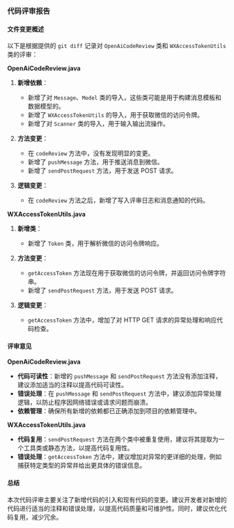 ### 代码评审报告

#### 文件变更概述

以下是根据提供的 `git diff` 记录对 `OpenAiCodeReview` 类和 `WXAccessTokenUtils` 类的评审：

**OpenAiCodeReview.java**

1. **新增依赖**：
   - 新增了对 `Message`、`Model` 类的导入，这些类可能是用于构建消息模板和数据模型的。
   - 新增了 `WXAccessTokenUtils` 的导入，用于获取微信的访问令牌。
   - 新增了对 `Scanner` 类的导入，用于输入输出流操作。

2. **方法变更**：
   - 在 `codeReview` 方法中，没有发现明显的变更。
   - 新增了 `pushMessage` 方法，用于推送消息到微信。
   - 新增了 `sendPostRequest` 方法，用于发送 POST 请求。

3. **逻辑变更**：
   - 在 `codeReview` 方法之后，新增了写入评审日志和消息通知的代码。

**WXAccessTokenUtils.java**

1. **新增类**：
   - 新增了 `Token` 类，用于解析微信的访问令牌响应。

2. **方法变更**：
   - `getAccessToken` 方法现在用于获取微信的访问令牌，并返回访问令牌字符串。
   - 新增了 `sendPostRequest` 方法，用于发送 POST 请求。

3. **逻辑变更**：
   - `getAccessToken` 方法中，增加了对 HTTP GET 请求的异常处理和响应代码检查。

#### 评审意见

**OpenAiCodeReview.java**

- **代码可读性**：新增的 `pushMessage` 和 `sendPostRequest` 方法没有添加注释，建议添加适当的注释以提高代码可读性。
- **错误处理**：在 `pushMessage` 和 `sendPostRequest` 方法中，建议添加异常处理逻辑，以防止程序因网络错误或请求问题而崩溃。
- **依赖管理**：确保所有新增的依赖都已正确添加到项目的依赖管理中。

**WXAccessTokenUtils.java**

- **代码复用**：`sendPostRequest` 方法在两个类中被重复使用，建议将其提取为一个工具类或静态方法，以提高代码复用性。
- **错误处理**：`getAccessToken` 方法中，建议增加对异常的更详细的处理，例如捕获特定类型的异常并给出更具体的错误信息。

#### 总结

本次代码评审主要关注了新增代码的引入和现有代码的变更。建议开发者对新增的代码进行适当的注释和错误处理，以提高代码质量和可维护性。同时，建议优化代码复用，减少冗余。
